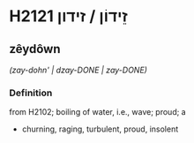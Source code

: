 # H2121 זֵידוֹן / זידון

## zêydôwn

_(zay-dohn' | dzay-DONE | zay-DONE)_

### Definition

from H2102; boiling of water, i.e., wave; proud; a

- churning, raging, turbulent, proud, insolent

